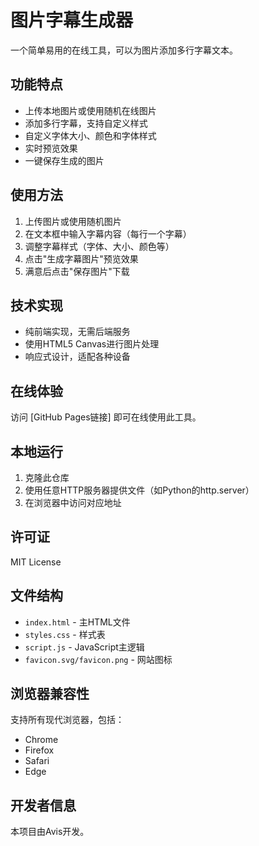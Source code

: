 # 图片字幕生成器

一个简单易用的在线工具，可以为图片添加多行字幕文本。

## 功能特点

- 上传本地图片或使用随机在线图片
- 添加多行字幕，支持自定义样式
- 自定义字体大小、颜色和字体样式
- 实时预览效果
- 一键保存生成的图片

## 使用方法

1. 上传图片或使用随机图片
2. 在文本框中输入字幕内容（每行一个字幕）
3. 调整字幕样式（字体、大小、颜色等）
4. 点击"生成字幕图片"预览效果
5. 满意后点击"保存图片"下载

## 技术实现

- 纯前端实现，无需后端服务
- 使用HTML5 Canvas进行图片处理
- 响应式设计，适配各种设备

## 在线体验

访问 [GitHub Pages链接] 即可在线使用此工具。

## 本地运行

1. 克隆此仓库
2. 使用任意HTTP服务器提供文件（如Python的http.server）
3. 在浏览器中访问对应地址

## 许可证

MIT License

## 文件结构

- `index.html` - 主HTML文件
- `styles.css` - 样式表
- `script.js` - JavaScript主逻辑
- `favicon.svg/favicon.png` - 网站图标

## 浏览器兼容性

支持所有现代浏览器，包括：
- Chrome
- Firefox
- Safari
- Edge

## 开发者信息

本项目由Avis开发。 